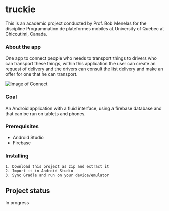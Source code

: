 # truckie 

This is an academic project conducted by Prof. Bob Menelas for the discipline Programmation de plateformes mobiles at University of Quebec at Chicoutimi, Canada.
  
### About the app

One app to connect people who needs to transport things to drivers who can transport these things, within this application the user can create an request of delivery and the drivers can consult the list delivery and make an offer for one that he can transport. 

![Image of Connect](https://github.com/deguilardi/uqac-8INF865-truckie/blob/master/images/connect.png)

### Goal
An Android application with a fluid interface, using a firebase database and that can be run on tablets and
phones.

### Prerequisites

* Android Studio 
* Firebase

### Installing

```
1. Download this project as zip and extract it
2. Import it in Android Studio
3. Sync Gradle and run on your device/emulator
```

## Project status

In progress
